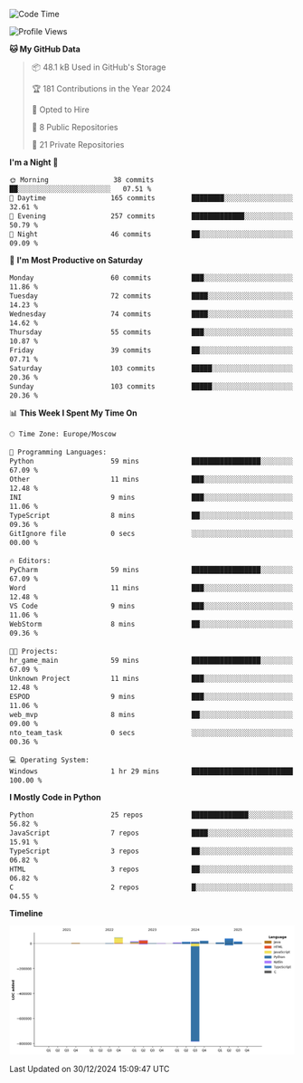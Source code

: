 <!--START_SECTION:waka-->
![Code Time](http://img.shields.io/badge/Code%20Time-574%20hrs%2014%20mins-blue)

![Profile Views](http://img.shields.io/badge/Profile%20Views-6-blue)

**🐱 My GitHub Data** 

> 📦 48.1 kB Used in GitHub's Storage 
 > 
> 🏆 181 Contributions in the Year 2024
 > 
> 💼 Opted to Hire
 > 
> 📜 8 Public Repositories 
 > 
> 🔑 21 Private Repositories 
 > 
**I'm a Night 🦉** 

```text
🌞 Morning                38 commits          ██░░░░░░░░░░░░░░░░░░░░░░░   07.51 % 
🌆 Daytime                165 commits         ████████░░░░░░░░░░░░░░░░░   32.61 % 
🌃 Evening                257 commits         █████████████░░░░░░░░░░░░   50.79 % 
🌙 Night                  46 commits          ██░░░░░░░░░░░░░░░░░░░░░░░   09.09 % 
```
📅 **I'm Most Productive on Saturday** 

```text
Monday                   60 commits          ███░░░░░░░░░░░░░░░░░░░░░░   11.86 % 
Tuesday                  72 commits          ████░░░░░░░░░░░░░░░░░░░░░   14.23 % 
Wednesday                74 commits          ████░░░░░░░░░░░░░░░░░░░░░   14.62 % 
Thursday                 55 commits          ███░░░░░░░░░░░░░░░░░░░░░░   10.87 % 
Friday                   39 commits          ██░░░░░░░░░░░░░░░░░░░░░░░   07.71 % 
Saturday                 103 commits         █████░░░░░░░░░░░░░░░░░░░░   20.36 % 
Sunday                   103 commits         █████░░░░░░░░░░░░░░░░░░░░   20.36 % 
```


📊 **This Week I Spent My Time On** 

```text
🕑︎ Time Zone: Europe/Moscow

💬 Programming Languages: 
Python                   59 mins             █████████████████░░░░░░░░   67.09 % 
Other                    11 mins             ███░░░░░░░░░░░░░░░░░░░░░░   12.48 % 
INI                      9 mins              ███░░░░░░░░░░░░░░░░░░░░░░   11.06 % 
TypeScript               8 mins              ██░░░░░░░░░░░░░░░░░░░░░░░   09.36 % 
GitIgnore file           0 secs              ░░░░░░░░░░░░░░░░░░░░░░░░░   00.00 % 

🔥 Editors: 
PyCharm                  59 mins             █████████████████░░░░░░░░   67.09 % 
Word                     11 mins             ███░░░░░░░░░░░░░░░░░░░░░░   12.48 % 
VS Code                  9 mins              ███░░░░░░░░░░░░░░░░░░░░░░   11.06 % 
WebStorm                 8 mins              ██░░░░░░░░░░░░░░░░░░░░░░░   09.36 % 

🐱‍💻 Projects: 
hr_game_main             59 mins             █████████████████░░░░░░░░   67.09 % 
Unknown Project          11 mins             ███░░░░░░░░░░░░░░░░░░░░░░   12.48 % 
ESPOD                    9 mins              ███░░░░░░░░░░░░░░░░░░░░░░   11.06 % 
web_mvp                  8 mins              ██░░░░░░░░░░░░░░░░░░░░░░░   09.00 % 
nto_team_task            0 secs              ░░░░░░░░░░░░░░░░░░░░░░░░░   00.36 % 

💻 Operating System: 
Windows                  1 hr 29 mins        █████████████████████████   100.00 % 
```

**I Mostly Code in Python** 

```text
Python                   25 repos            ██████████████░░░░░░░░░░░   56.82 % 
JavaScript               7 repos             ████░░░░░░░░░░░░░░░░░░░░░   15.91 % 
TypeScript               3 repos             ██░░░░░░░░░░░░░░░░░░░░░░░   06.82 % 
HTML                     3 repos             ██░░░░░░░░░░░░░░░░░░░░░░░   06.82 % 
C                        2 repos             █░░░░░░░░░░░░░░░░░░░░░░░░   04.55 % 
```



**Timeline**

![Lines of Code chart](https://raw.githubusercontent.com/adlemx/adlemx/main/assets/bar_graph.png)


 Last Updated on 30/12/2024 15:09:47 UTC
<!--END_SECTION:waka-->
